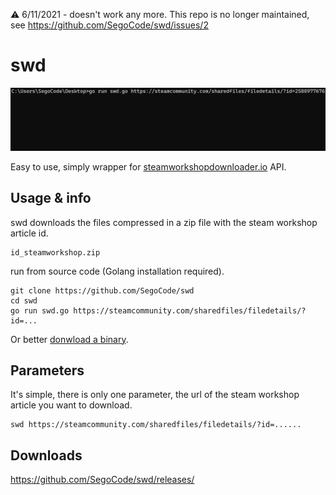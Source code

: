 ⚠️ 6/11/2021 - doesn't work any more. This repo is no longer maintained, see https://github.com/SegoCode/swd/issues/2

# swd 
<img  src="https://raw.githubusercontent.com/SegoCode/swd/main/media/demo1.1.gif">

Easy to use, simply wrapper for [steamworkshopdownloader.io](https://steamworkshopdownloader.io/) API.

## Usage & info

swd downloads the files compressed in a zip file with the steam workshop article id.

```shell
id_steamworkshop.zip
```

run from source code (Golang installation required).

```shell
git clone https://github.com/SegoCode/swd
cd swd
go run swd.go https://steamcommunity.com/sharedfiles/filedetails/?id=...
```
Or better [donwload a binary](https://github.com/SegoCode/swd/releases).

## Parameters

It's simple, there is only one parameter, the url of the steam workshop article you want to download.
```shell
swd https://steamcommunity.com/sharedfiles/filedetails/?id=......
```

## Downloads

https://github.com/SegoCode/swd/releases/
